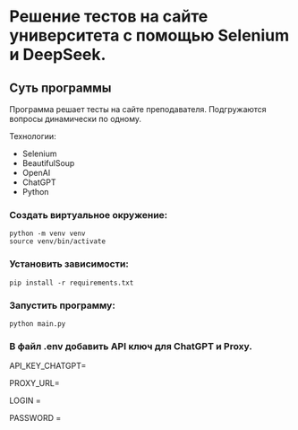 # Решение тестов на сайте университета с помощью Selenium и DeepSeek.

## Суть программы

Программа решает тесты на сайте преподавателя. Подгружаются вопросы динамически по одному.

Технологии:
- Selenium
- BeautifulSoup
- OpenAI
- ChatGPT
- Python


### Создать виртуальное окружение:
```
python -m venv venv
source venv/bin/activate
```

### Установить зависимости:
```
pip install -r requirements.txt
```

### Запустить программу:
```
python main.py
```

### В файл .env добавить API ключ для ChatGPT и Proxy.

API_KEY_CHATGPT=

PROXY_URL=

LOGIN = 

PASSWORD = 
